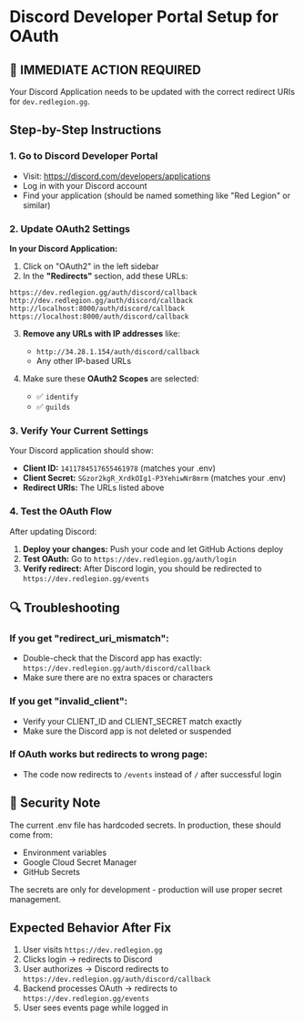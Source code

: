 # Discord Developer Portal Setup for OAuth

## 🚨 IMMEDIATE ACTION REQUIRED

Your Discord Application needs to be updated with the correct redirect URIs for `dev.redlegion.gg`.

## Step-by-Step Instructions

### 1. Go to Discord Developer Portal
- Visit: https://discord.com/developers/applications
- Log in with your Discord account
- Find your application (should be named something like "Red Legion" or similar)

### 2. Update OAuth2 Settings

**In your Discord Application:**

1. Click on "OAuth2" in the left sidebar
2. In the **"Redirects"** section, add these URLs:

```
https://dev.redlegion.gg/auth/discord/callback
http://dev.redlegion.gg/auth/discord/callback
http://localhost:8000/auth/discord/callback
https://localhost:8000/auth/discord/callback
```

3. **Remove any URLs with IP addresses** like:
   - `http://34.28.1.154/auth/discord/callback`
   - Any other IP-based URLs

4. Make sure these **OAuth2 Scopes** are selected:
   - ✅ `identify`
   - ✅ `guilds`

### 3. Verify Your Current Settings

Your Discord application should show:
- **Client ID:** `1411784517655461978` (matches your .env)
- **Client Secret:** `SGzor2kgR_XrdkOIg1-P3YehiwNr8mrm` (matches your .env)
- **Redirect URIs:** The URLs listed above

### 4. Test the OAuth Flow

After updating Discord:

1. **Deploy your changes:** Push your code and let GitHub Actions deploy
2. **Test OAuth:** Go to `https://dev.redlegion.gg/auth/login`
3. **Verify redirect:** After Discord login, you should be redirected to `https://dev.redlegion.gg/events`

## 🔍 Troubleshooting

### If you get "redirect_uri_mismatch":
- Double-check that the Discord app has exactly: `https://dev.redlegion.gg/auth/discord/callback`
- Make sure there are no extra spaces or characters

### If you get "invalid_client":
- Verify your CLIENT_ID and CLIENT_SECRET match exactly
- Make sure the Discord app is not deleted or suspended

### If OAuth works but redirects to wrong page:
- The code now redirects to `/events` instead of `/` after successful login

## 🔐 Security Note

The current .env file has hardcoded secrets. In production, these should come from:
- Environment variables
- Google Cloud Secret Manager
- GitHub Secrets

The secrets are only for development - production will use proper secret management.

## Expected Behavior After Fix

1. User visits `https://dev.redlegion.gg`
2. Clicks login → redirects to Discord
3. User authorizes → Discord redirects to `https://dev.redlegion.gg/auth/discord/callback`
4. Backend processes OAuth → redirects to `https://dev.redlegion.gg/events`
5. User sees events page while logged in